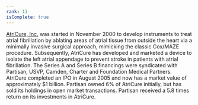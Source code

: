 ```yaml
---
rank: 11
isComplete: true
---
```


<span class="investment__name">[AtriCure, Inc.](https://www.atricure.com/)</span> was started in November 2000 to develop instruments to treat atrial fibrillation by ablating areas of atrial tissue from outside the heart via a minimally invasive surgical approach, mimicking the classic Cox/MAZE procedure. Subsequently, AtriCure has developed and marketed a device to isolate the left atrial appendage to prevent stroke in patients with atrial fibrillation. The Series A and Series B financings were syndicated with Partisan, USVP, Camden, Charter and Foundation Medical Partners. AtriCure completed an IPO in August 2005 and now has a market value of approximately $1 billion. Partisan owned 6% of AtriCure initially, but has sold its holdings in open market transactions. Partisan received a 5.8 times return on its investments in AtriCure.